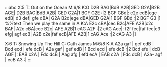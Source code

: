 :::abc
X:5
T: Out on the Ocean
M:6/8
K:G
D2B BAG|BdB A2B|GED G2A|B2B AGE| D2B BAG|BdB A2B|
GED G2A|1 BGF G2E :|2 BGF GBd|: e2e edB|ege edB| d3 def|
gfe dBA| G2A B2d|ege dBA|GED G2A|1 BGF GBd :|2 BGF G3 |]
%%text Then we play the same in A
K:A
E2c cBA|cec B2c|AFE A2B|c2c BAF| A2c cBA|cec B2c|
AFE A2B|1 cAG A2F :|2 cAG Ace|: f2f fec|faf fec|e3 efg|
agf ecB| A2B c2e|faf ecB|AFE A2B|1 cAG Ace :|2 cAG A3 |]

X:6
T: Snowing Up The Hill
C: Cath James
M:6/8
K:A
A2a gaf | gef edB | Bcd ecd | efe dcB | A2a gaf |
gef edB |1 Bcd ecd | efe dcB :|2 Bcd efe | dcB AGF |:
EAB c2A | Fdc dcB | Aag afg | efd ecA |
EAB c2A | Fdc dcB | A2a- agf | ecB A3 :|
:::
